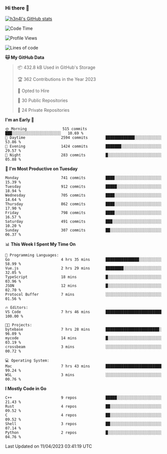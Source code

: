 ### Hi there 👋

[![h3n4l's GitHub stats](https://github-readme-stats.vercel.app/api?username=h3n4l&count_private=true&show_icons=true&theme=radical)](https://github.com/h3n4l/github-readme-stats)

<!--START_SECTION:waka-->
![Code Time](http://img.shields.io/badge/Code%20Time-1%2C110%20hrs%2024%20mins-blue)

![Profile Views](http://img.shields.io/badge/Profile%20Views-1-blue)

![Lines of code](https://img.shields.io/badge/From%20Hello%20World%20I%27ve%20Written-2.7%20million%20lines%20of%20code-blue)

**🐱 My GitHub Data** 

> 📦 432.8 kB Used in GitHub's Storage 
 > 
> 🏆 362 Contributions in the Year 2023
 > 
> 💼 Opted to Hire
 > 
> 📜 30 Public Repositories 
 > 
> 🔑 24 Private Repositories 
 > 
**I'm an Early 🐤** 

```text
🌞 Morning                515 commits         ███░░░░░░░░░░░░░░░░░░░░░░   10.69 % 
🌆 Daytime                2594 commits        █████████████░░░░░░░░░░░░   53.86 % 
🌃 Evening                1424 commits        ███████░░░░░░░░░░░░░░░░░░   29.57 % 
🌙 Night                  283 commits         █░░░░░░░░░░░░░░░░░░░░░░░░   05.88 % 
```
📅 **I'm Most Productive on Tuesday** 

```text
Monday                   741 commits         ████░░░░░░░░░░░░░░░░░░░░░   15.39 % 
Tuesday                  912 commits         █████░░░░░░░░░░░░░░░░░░░░   18.94 % 
Wednesday                705 commits         ████░░░░░░░░░░░░░░░░░░░░░   14.64 % 
Thursday                 862 commits         ████░░░░░░░░░░░░░░░░░░░░░   17.90 % 
Friday                   798 commits         ████░░░░░░░░░░░░░░░░░░░░░   16.57 % 
Saturday                 491 commits         ███░░░░░░░░░░░░░░░░░░░░░░   10.20 % 
Sunday                   307 commits         ██░░░░░░░░░░░░░░░░░░░░░░░   06.37 % 
```


📊 **This Week I Spent My Time On** 

```text
💬 Programming Languages: 
Go                       4 hrs 35 mins       ███████████████░░░░░░░░░░   58.99 % 
Vue.js                   2 hrs 29 mins       ████████░░░░░░░░░░░░░░░░░   32.05 % 
TypeScript               18 mins             █░░░░░░░░░░░░░░░░░░░░░░░░   03.96 % 
JSON                     12 mins             █░░░░░░░░░░░░░░░░░░░░░░░░   02.70 % 
Protocol Buffer          7 mins              ░░░░░░░░░░░░░░░░░░░░░░░░░   01.56 % 

🔥 Editors: 
VS Code                  7 hrs 46 mins       █████████████████████████   100.00 % 

🐱‍💻 Projects: 
bytebase                 7 hrs 28 mins       ████████████████████████░   96.09 % 
mycode                   14 mins             █░░░░░░░░░░░░░░░░░░░░░░░░   03.19 % 
crossbeam                3 mins              ░░░░░░░░░░░░░░░░░░░░░░░░░   00.72 % 

💻 Operating System: 
Mac                      7 hrs 43 mins       █████████████████████████   99.24 % 
WSL                      3 mins              ░░░░░░░░░░░░░░░░░░░░░░░░░   00.76 % 
```

**I Mostly Code in Go** 

```text
C++                      9 repos             █████░░░░░░░░░░░░░░░░░░░░   21.43 % 
Rust                     4 repos             ██░░░░░░░░░░░░░░░░░░░░░░░   09.52 % 
C                        4 repos             ██░░░░░░░░░░░░░░░░░░░░░░░   09.52 % 
Shell                    3 repos             ██░░░░░░░░░░░░░░░░░░░░░░░   07.14 % 
Python                   2 repos             █░░░░░░░░░░░░░░░░░░░░░░░░   04.76 % 
```




 Last Updated on 11/04/2023 03:41:19 UTC
<!--END_SECTION:waka-->

